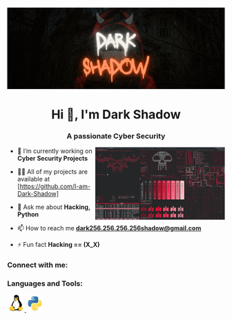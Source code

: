 ![logo](https://github.com/I-am-Dark-Shadow/I-am-Dark-Shadow/blob/main/image.png)
<h1 align="center">Hi 👋, I'm Dark Shadow</h1>
<h3 align="center">A passionate Cyber Security</h3>
<img align="right" alt="hacking" width="300" src="1744.gif">

- 🔭 I’m currently working on **Cyber Security Projects**

- 👨‍💻 All of my projects are available at [https://github.com/I-am-Dark-Shadow]

- 💬 Ask me about **Hacking, Python**

- 📫 How to reach me **dark256.256.256.256shadow@gmail.com**

- ⚡ Fun fact **Hacking == (X_X)**

<h3 align="left">Connect with me:</h3>
<p align="left">
</p>

<h3 align="left">Languages and Tools:</h3>
<p align="left"> <a href="https://www.linux.org/" target="_blank" rel="noreferrer"> <img src="https://raw.githubusercontent.com/devicons/devicon/master/icons/linux/linux-original.svg" alt="linux" width="40" height="40"/> </a> <a href="https://www.python.org" target="_blank" rel="noreferrer"> <img src="https://raw.githubusercontent.com/devicons/devicon/master/icons/python/python-original.svg" alt="python" width="40" height="40"/> </a> </p>
